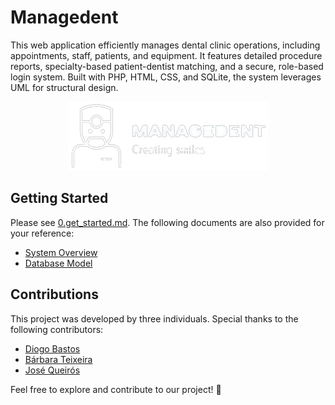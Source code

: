 # Managedent
This web application efficiently manages dental clinic operations, including appointments, staff, patients, and equipment. It features detailed procedure reports, specialty-based patient-dentist matching, and a secure, role-based login system. Built with PHP, HTML, CSS, and SQLite, the system leverages UML for structural design.

<div align="center"><img src="./img/logoWhite.png" width = "320" height = "110" alt="logo" /></div>

## Getting Started
Please see [0.get_started.md](docs/0.get_started.md). The following documents are also provided for your reference:
- [System Overview](docs/1.system_overview.md)
- [Database Model](docs/2.database_model.md)

## Contributions

This project was developed by three individuals. Special thanks to the following contributors: 
- [Diogo Bastos](https://github.com/diogobastos07) 
- [Bárbara Teixeira](https://github.com/babateixeira) 
- [José Queirós](https://github.com/josequeiros27) 

Feel free to explore and contribute to our project! 🚀
